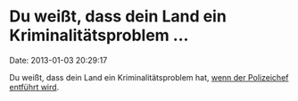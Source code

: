 Du weißt, dass dein Land ein Kriminalitätsproblem \...
======================================================

Date: 2013-01-03 20:29:17

Du weißt, dass dein Land ein Kriminalitätsproblem hat, [wenn der
Polizeichef entführt
wird](http://www.nytimes.com/reuters/2013/01/03/world/africa/03reuters-libya-police.html).

